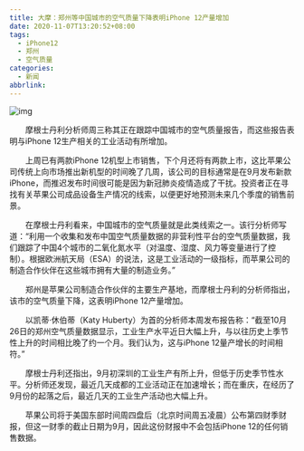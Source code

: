 ```yaml
---
title: 大摩：郑州等中国城市的空气质量下降表明iPhone 12产量增加
date: 2020-11-07T13:20:52+08:00
tags:
  - iPhone12
  - 郑州
  - 空气质量
categories:
  - 新闻
abbrlink:
---
```


![img](https://cdn.jsdelivr.net/gh/yakeing/Documentation@main/Hexo/images/0668-kcaeqzx9292633.jpg)

　　摩根士丹利分析师周三称其正在跟踪中国城市的空气质量报告，而这些报告表明与iPhone 12生产相关的工业活动有所增加。

　　上周已有两款iPhone 12机型上市销售，下个月还将有两款上市，这比苹果公司传统上向市场推出新机型的时间晚了几周，该公司的目标通常是在9月发布新款iPhone，而推迟发布时间很可能是因为新冠肺炎疫情造成了干扰。投资者正在寻找有关苹果公司成品设备生产情况的线索，以便更好地预测未来几个季度的销售前景。

　　在摩根士丹利看来，中国城市的空气质量就是此类线索之一。该行分析师写道：“利用一个收集和发布中国空气质量数据的非营利性平台的空气质量数据，我们跟踪了中国4个城市的二氧化氮水平（对温度、湿度、风力等变量进行了控制）。根据欧洲航天局（ESA）的说法，这是工业活动的一级指标，而苹果公司的制造合作伙伴在这些城市拥有大量的制造业务。”

　　郑州是苹果公司制造合作伙伴的主要生产基地，而摩根士丹利的分析师指出，该市的空气质量下降，这表明iPhone 12产量增加。

　　以凯蒂·休伯蒂（Katy Huberty）为首的分析师本周发布报告称：“截至10月26日的郑州空气质量数据显示，工业生产水平近日大幅上升，与以往历史上季节性上升的时间相比晚了约一个月。我们认为，这与iPhone 12量产增长的时间相符。”

　　摩根士丹利还指出，9月初深圳的工业生产有所上升，但低于历史季节性水平。分析师还发现，最近几天成都的工业活动正在加速增长；而在重庆，在经历了9月份的起落之后，最近几天的工业生产活动也大幅上升。

　　苹果公司将于美国东部时间周四盘后（北京时间周五凌晨）公布第四财季财报，但这一财季的截止日期为9月，因此这份财报中不会包括iPhone 12的任何销售数据。